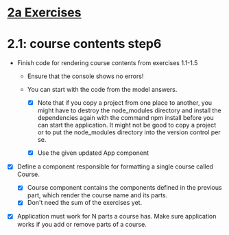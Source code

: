 # [2a Exercises](https://fullstackopen.com/en/part2/rendering_a_collection_modules#exercises)

# 2.1: course contents step6
- Finish code for rendering course contents from exercises 1.1-1.5
    - Ensure that the console shows no errors!
    - You can start with the code from the model answers.
        
        - [x] Note that if you copy a project from one place to another, you might have to destroy the node_modules directory and install the dependencies again with the command npm install before you can start the application. It might not be good to copy a project or to put the node_modules directory into the version control per se.
        - [x] Use the given updated App component
        

- [x] Define a component responsible for formatting a single course called Course.
    - [x] Course component contains the components defined in the previous part, which render the course name and its parts.
    - [x] Don't need the sum of the exercises yet.
    
- [x] Application must work for N parts a course has. Make sure application works if you add or remove parts of a course.

